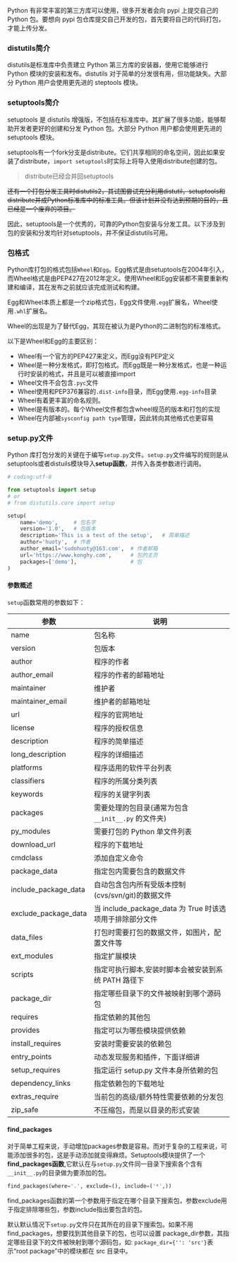 Python 有非常丰富的第三方库可以使用，很多开发者会向 pypi 上提交自己的 Python 包。要想向 pypi 包仓库提交自己开发的包，首先要将自己的代码打包，才能上传分发。

### distutils简介

distutils是标准库中负责建立 Python 第三方库的安装器，使用它能够进行 Python 模块的安装和发布。distutils 对于简单的分发很有用，但功能缺失。大部分 Python 用户会使用更先进的 steptools 模块。

### setuptools简介

setuptools 是 distutils 增强版，不包括在标准库中。其扩展了很多功能，能够帮助开发者更好的创建和分发 Python 包。大部分 Python 用户都会使用更先进的 setuptools 模块。

setuptools有一个fork分支是distribute。它们共享相同的命名空间，因此如果安装了distribute，`import setuptools`时实际上将导入使用distribute创建的包。

> distribute已经合并回setuptools

~~还有一个打包分发工具时distutils2，其试图尝试充分利用distutil，setuptools和distribute并成Python标准库中的标准工具。但该计划并没有达到预期的目的，且已经是一个废弃的项目。~~

因此，setuptools是一个优秀的，可靠的Python包安装与分发工具。以下涉及到包的安装和分发均针对setuptools，并不保证distutils可用。

### 包格式

Python库打包的格式包括`Wheel`和`Egg`。Egg格式是由setuptools在2004年引入，而Wheel格式是由PEP427在2012年定义。使用Wheel和Egg安装都不需要重新构建和编译，其在发布之前就应该完成测试和构建。

Egg和Wheel本质上都是一个zip格式包，Egg文件使用`.egg`扩展名，Wheel使用`.whl`扩展名。

Wheel的出现是为了替代Egg，其现在被认为是Python的二进制包的标准格式。

以下是Wheel和Egg的主要区别：

- Wheel有一个官方的PEP427来定义，而Egg没有PEP定义
- Wheel是一种分发格式，即打包格式。而Egg既是一种分发格式，也是一种运行时安装的格式，并且是可以被直接import
- Wheel文件不会包含`.pyc`文件
- Wheel使用和PEP376兼容的`.dist-info`目录，而Egg使用`.egg-info`目录
- Wheel有着更丰富的命名规则。
- Wheel是有版本的。每个Wheel文件都包含wheel规范的版本和打包的实现
- Wheel在内部被`sysconfig path type`管理，因此转向其他格式也更容易

### setup.py文件

Python 库打包分发的关键在于编写`setup.py`文件。`setup.py`文件编写的规则是从setuptools或者distuils模块导入**setup函数**，并传入各类参数进行调用。

```py
# coding:utf-8

from setuptools import setup
# or
# from distutils.core import setup  

setup(
    name='demo',     # 包名字
    version='1.0',   # 包版本
    description='This is a test of the setup',   # 简单描述
    author='huoty',  # 作者
    author_email='sudohuoty@163.com',  # 作者邮箱
    url='https://www.konghy.com',      # 包的主页
    packages=['demo'],                 # 包
)
```

#### 参数概述

`setup`函数常用的参数如下：

|          参数           |                          说明                          |
| ---------------------- | ----------------------------------------------------- |
| name                   | 包名称                                                 |
| version                | 包版本                                                 |
| author	             | 程序的作者                                             |
| author_email           | 程序的作者的邮箱地址                                    |
| maintainer             | 维护者                                                 |
| maintainer_email	     | 维护者的邮箱地址                                        |
| url	                 | 程序的官网地址                                          |
| license	             | 程序的授权信息                                          |
| description	         | 程序的简单描述                                          |
| long_description	     | 程序的详细描述                                          |
| platforms              | 程序适用的软件平台列表                                  |
| classifiers	         | 程序的所属分类列表                                      |
| keywords               | 程序的关键字列表                                       |
| packages               | 需要处理的包目录(通常为包含 `__init__.py` 的文件夹)       |
| py_modules	         | 需要打包的 Python 单文件列表                            |
| download_url	         | 程序的下载地址                                          |
| cmdclass	             | 添加自定义命令                                          |
| package_data	         | 指定包内需要包含的数据文件                               |
| include_package_data   | 自动包含包内所有受版本控制(cvs/svn/git)的数据文件        |
| exclude_package_data	 | 当 include_package_data 为 True 时该选项用于排除部分文件 |
| data_files             | 打包时需要打包的数据文件，如图片，配置文件等              |
| ext_modules	         | 指定扩展模块                                            |
| scripts	             | 指定可执行脚本,安装时脚本会被安装到系统 PATH 路径下       |
| package_dir            | 指定哪些目录下的文件被映射到哪个源码包                   |
| requires	             | 指定依赖的其他包                                        |
| provides	             | 指定可以为哪些模块提供依赖                               |
| install_requires       | 安装时需要安装的依赖包                                  |
| entry_points           | 动态发现服务和插件，下面详细讲                           |
| setup_requires	     | 指定运行 setup.py 文件本身所依赖的包                     |
| dependency_links	     | 指定依赖包的下载地址                                    |
| extras_require         | 当前包的高级/额外特性需要依赖的分发包                    |
| zip_safe	             | 不压缩包，而是以目录的形式安装                           |

#### find_packages

对于简单工程来说，手动增加packages参数是容易。而对于复杂的工程来说，可能添加很多的包，这是手动添加就变得麻烦。Setuptools模块提供了一个**find_packages函数**,它默认在与`setup.py`文件同一目录下搜索各个含有`__init__.py`的目录做为要添加的包。

```py
find_packages(where='.', exclude=(), include=('*',))
```

find_packages函数的第一个参数用于指定在哪个目录下搜索包，参数exclude用于指定排除哪些包，参数include指出要包含的包。

默认默认情况下`setup.py`文件只在其所在的目录下搜索包。如果不用find_packages，想要找到其他目录下的包，也可以设置 package_dir参数，其指定哪些目录下的文件被映射到哪个源码包，如: `package_dir={'': 'src'}`表示“root package”中的模块都在 src 目录中。




















